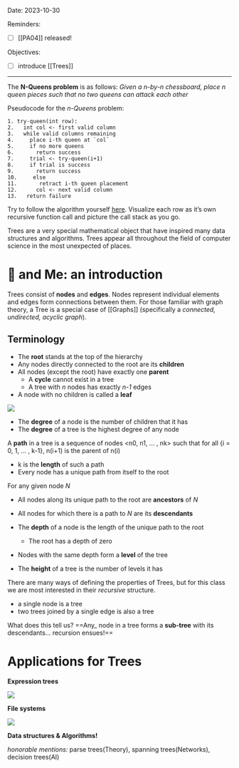 

Date: 2023-10-30


Reminders:
  * [ ]  [[PA04]] released!

Objectives:
* [ ] introduce [[Trees]]

---

The **N-Queens problem** is as follows:
  _Given a n-by-n chessboard, place n queen pieces such that no two queens can attack each other_

Pseudocode for the _n-Queens_ problem:
```
1. try-queen(int row):
2.   int col <- first valid column
3.   while valid columns remaining
4.     place i-th queen at `col`
5.     if no more queens
6.       return success
7.     trial <- try-queen(i+1)
8.     if trial is success
9.       return success
10.     else
11.       retract i-th queen placement
12.      col <- next valid column
13.   return failure
```

Try to follow the algorithm yourself [here](http://eightqueen.becher-sundstroem.de/). Visualize each row as it’s own recursive function call and picture the call stack as you go.


Trees are a very special mathematical object that have inspired many data structures and algorithms. Trees appear all throughout the field of computer science in the most unexpected of places.

# 🌲 and Me: an introduction

Trees consist of **nodes** and **edges**. Nodes represent individual elements and edges form connections between them. For those familiar with graph theory, a Tree is a special case of [[Graphs]] (specifically a _connected, undirected, acyclic graph_).

## Terminology

* The **root** stands at the top of the hierarchy
* Any nodes directly connected to the root are its **children**
* All nodes (except the root) have exactly one **parent**
  * A **cycle** cannot exist in a tree
  * A tree with _n_ nodes has exactly _n-1_ edges
* A node with no children is called a **leaf**

![](img%2Ftree-terminology.png)

* The **degree** of a node is the number of children that it has
* The **degree** of a tree is the highest degree of any node

A **path** in a tree is a sequence of nodes <n0, n1, ... , nk> such that for all {i = 0, 1, ... , k-1}, n(i+1) is the parent of n(i)
  * k is the **length** of such a path
  * Every node has a unique path from itself to the root

For any given node _N_
* All nodes along its unique path to the root are **ancestors** of _N_
* All nodes for which there is a path to _N_ are its **descendants**

* The **depth** of a node is the length of the unique path to the root
  * The root has a depth of zero
* Nodes with the same depth form a **level** of the tree
* The **height** of a tree is the number of levels it has

There are many ways of defining the properties of Trees, but for this class we are most interested in their _recursive_ structure.

  * a single node is a tree
  * two trees joined by a single edge is also a tree

What does this tell us? ==Any_ node in a tree forms a **sub-tree** with its descendants... recursion ensues!==

# Applications for Trees

**Expression trees**

![](img%2Fexpression-tree.png)

**File systems**

![](img%2Fdirectory-tree.png)

**Data structures & Algorithms!**

_honorable mentions:_ parse trees(Theory), spanning trees(Networks), decision trees(AI)
